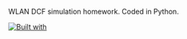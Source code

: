 WLAN DCF simulation homework. Coded in Python.

[![Built with](https://img.shields.io/badge/Built%20with-Stima%20API-blueviolet?logo=robot)](https://api.stima.tech)
